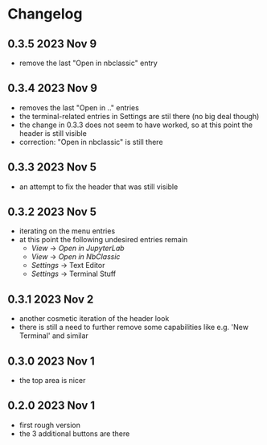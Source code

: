 # Changelog

## 0.3.5 2023 Nov 9

* remove the last "Open in nbclassic" entry

## 0.3.4 2023 Nov 9

* removes the last "Open in .." entries
* the terminal-related entries in Settings are stil there (no big deal though)
* the change in 0.3.3 does not seem to have worked, so at this point the header is still visible
* correction: "Open in nbclassic" is still there

## 0.3.3 2023 Nov 5

* an attempt to fix the header that was still visible

## 0.3.2 2023 Nov 5

* iterating on the menu entries
* at this point the following undesired entries remain
  * *View* -> *Open in JupyterLab*
  * *View* -> *Open in NbClassic*
  * *Settings* -> Text Editor
  * *Settings* -> Terminal Stuff

## 0.3.1 2023 Nov 2

* another cosmetic iteration of the header look
* there is still a need to further remove some
  capabilities like e.g. 'New Terminal' and similar

## 0.3.0 2023 Nov 1

* the top area is nicer

## 0.2.0 2023 Nov 1

* first rough version
* the 3 additional buttons are there
